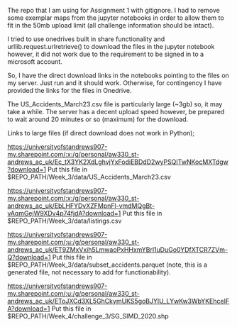 ﻿The repo that I am using for Assignment 1 with gitignore. I had to remove some exemplar maps from the jupyter notebooks in order to allow them to fit in the 50mb upload limit (all challenge information should be intact).

I tried to use onedrives built in share functionality and urllib.request.urlretrieve() to download the files in the jupyter notebook however, it did not work due to the requirement to be signed in to a microsoft account.

So, I have the direct download links in the notebooks pointing to the files on my server. Just run and it should work. Otherwise, for contingency I have provided the links for the files in Onedrive.

The US_Accidents_March23.csv file is particularly large (~3gb) so, it may take a while. The server has a decent upload speed however, be prepared to wait around 20 minutes or so (maximum) for the download.

Links to large files (if direct download does not work in Python);

https://universityofstandrews907-my.sharepoint.com/:x:/g/personal/aw330_st-andrews_ac_uk/Ec_tX3YK2XdLghvjYxFodiEBDdD2wyPSQITwNKocMXTdgw?download=1
Put this file in $REPO_PATH/Week_3/data/US_Accidents_March23.csv

https://universityofstandrews907-my.sharepoint.com/:x:/g/personal/aw330_st-andrews_ac_uk/EbLHFYDvXZFMpnFl-vmdMQgBt-vAqmGejW9XDv4p74fjdA?download=1
Put this file in $REPO_PATH/Week_3/data/listings.csv

https://universityofstandrews907-my.sharepoint.com/:u:/g/personal/aw330_st-andrews_ac_uk/ET9ZMxVxih5LmwaoPxHHxmYBrl1uDuGo0YDfXTCR7ZVm-Q?download=1
Put this file in $REPO_PATH/Week_3/data/subset_accidents.parquet (note, this is a generated file, not necessary to add for functionability).

https://universityofstandrews907-my.sharepoint.com/:u:/g/personal/aw330_st-andrews_ac_uk/EToJXCd3XL5GhCkymUKS5goBJYlU_LYwKw3WbYKEhceIFA?download=1
Put this file in $REPO_PATH/Week_4/challenge_3/SG_SIMD_2020.shp

